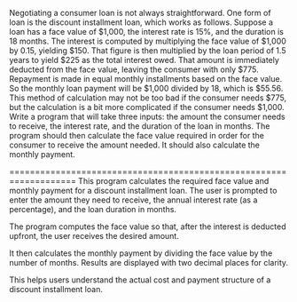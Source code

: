 Negotiating a consumer loan is not always straightforward. One form of loan is the
discount installment loan, which works as follows. Suppose a loan has a face value
of $1,000, the interest rate is 15%, and the duration is 18 months. The interest is
computed by multiplying the face value of $1,000 by 0.15, yielding $150. That
figure is then multiplied by the loan period of 1.5 years to yield $225 as the total
interest owed. That amount is immediately deducted from the face value, leaving
the consumer with only $775. Repayment is made in equal monthly installments
based on the face value. So the monthly loan payment will be $1,000 divided by 18,
which is $55.56. This method of calculation may not be too bad if the consumer
needs $775, but the calculation is a bit more complicated if the consumer needs
$1,000. Write a program that will take three inputs: the amount the consumer needs
to receive, the interest rate, and the duration of the loan in months. The program
should then calculate the face value required in order for the consumer to receive
the amount needed. It should also calculate the monthly payment.

===================================================================
This program calculates the required face value and monthly payment for a discount installment loan.
The user is prompted to enter the amount they need to receive,
the annual interest rate (as a percentage), and the loan duration in months.

The program computes the face value so that, after the interest is deducted upfront,
the user receives the desired amount.

It then calculates the monthly payment by dividing the face value by the number of months.
Results are displayed with two decimal places for clarity.

This helps users understand the actual cost and payment structure of a discount installment loan.